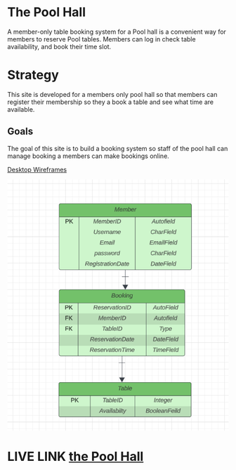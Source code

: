 # The Pool Hall
A member-only table booking system for a Pool hall is a convenient way for members to reserve Pool tables. Members can log in check table availability, and book their time slot.

# Strategy

This site is developed for a members only pool hall so that members can register their membership so they a book a table and see what time are available.
## Goals
The goal of this site is to build a booking system so staff of the pool hall can manage booking a members can make bookings online.


[Desktop Wireframes](documentation/poolhall%20wire%20%20frames/)

![ERD](documentation/erd.png)

 # LIVE LINK  [the Pool Hall](https://git.heroku.com/pp4poolhall.git)

